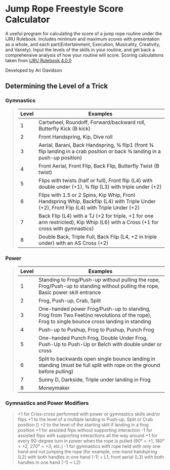 # Jump Rope Freestyle Score Calculator


A useful program for calculating the score of a jump rope routine under the IJRU Rulebook. Includes minimum and maximum scores with presentation as a whole, and each part(Entertainment, Execution, Musicality, Creativity, and Variety). Input the levels of the skills in your routine, and get back a comprehensive analysis of how your routine will score. Scoring calculations taken from [IJRU Rulebook 4.0.0](https://rules.ijru.sport/technical-manual/calculations/freestyle/single-rope)

Developed by Ari Davidson

## Determining the Level of a Trick
### Gymnastics
> | Level | Examples |
> | ----- | -------- |
> | 1     | Cartwheel, Roundoff, Forward/backward roll, Butterfly Kick (B kick) |
> | 2     | Front Handspring, Kip, Dive roll |
> | 3     | Aerial, Barani, Back Handspring, ¾ flip1 (front ¾ flip landing in a crab position or back ¾ landing in a push-up position)|
> | 4     | Front Aerial, Front Flip, Back Flip, Butterfly Twist (B twist) |
> | 5     | Flips with twists (half or full), Front flip (L4) with double under (+1), ¾ flip (L3) with triple under (+2) |
> | 6     | Flips with 1.5 or 2 Spins, Kip Whip, Front Handspring Whip, Backflip (L4) with Triple Under (+2), Front Flip (L4) with Triple Under (+2) |
> | 7     | Back Flip (L4) with a TJ (+2 for triple, +1 for one arm restricted), Kip Whip (L6) with a Cross (+1 for cross with gymnastics) |
> | 8     | Double Back, Triple Full, Back Flip (L4, +2 in triple under) with an AS Cross (+2) |
> 
### Power
> | Level | Examples |
> | ----- | -------- |
> | 1     | Standing to Frog/Push-up without pulling the rope, Frog/Push-up to standing without pulling the rope, Basic power skill entrance |
> | 2     | Frog, Push-up, Crab, Split |
> | 3     | One-handed power Frog/Push-up to standing, Frog from Two Feet(no revolutions of the rope), Frog to single bounce cross landing in standing |
> | 4     | Push-up to Pushup, Frog to Pushup, Punch Frog |
> | 5     | One-handed Punch Frog, Double Under Frog, Push-Up to Push-Up or Belch with double under or cross |
> | 6     | Split to backwards open single bounce landing in standing (must be full split with rope on the ground before pulling) |
> | 7     | Sunny D, Darkside, Triple under landing in Frog |
> | 8     | Moneymaker |
### Gymnastics and Power Modifiers
> +1 for Criss-cross performed with power or gymnastics skills and/or flips
> +1 to the level of a multiple landing in Push-up, Split or Crab position ()
> +2 to the level of the starting skill if landing in a frog position
> +1 for assisted flips without supporting interaction
> -1 for assisted flips with supporting interactions all the way around
> +1 for every 90-degree turn in power when the rope is pulled (90° = +1, 180° = +2, 270° = +3, etc.)
> -1 for gymnastics with rope held with only one hand and not jumping the rope (for example, one-hand handspring (L2) with both handles in one hand (-1) = L1; front aerial (L3) with both handles in one hand (-1) = L2)
